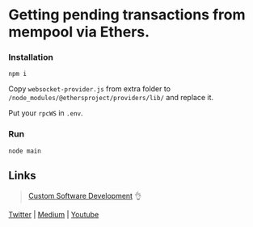 # Getting pending transactions from mempool via Ethers.

### Installation
`npm i`

Copy `websocket-provider.js` from extra folder to `/node_modules/@ethersproject/providers/lib/` and replace it.

Put your `rpcWS` in `.env`.

### Run
`node main`

## Links
> [Custom Software Development](https://xerenity.net) :ok_hand:

[Twitter](https://twitter.com/intent/follow?screen_name=xerenity_dev) | 
[Medium](https://medium.com/@xerenity) | 
[Youtube](https://www.youtube.com/@xerenity_dev)
